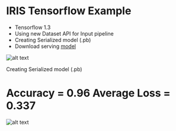 # IRIS Tensorflow Example

- Tensorflow 1.3
- Using new Dataset API for Input pipeline
- Creating Serialized model (.pb)
- Download serving [model](https://drive.google.com/open?id=10TBsVRvZBCGblLjrDWy4QvO7MbZwyGY0)

![alt text](https://github.com/KishoreKarunakaran/CloudML-Serving/blob/master/structured-data/iris/build/Iris.png)

Creating Serialized model (.pb)

Accuracy = 0.96
Average Loss = 0.337
=======
![alt text](https://github.com/KishoreKarunakaran/CloudML-Serving/blob/master/structured-data/iris/build/Histogram.PNG)
